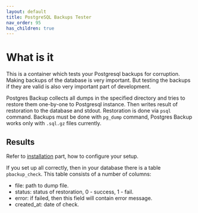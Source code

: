 ```yaml
---
layout: default
title: PostgreSQL Backups Tester
nav_order: 95
has_children: true
---
```


What is it
==========

This is a container which tests your Postgresql backups for corruption.
Making backups of the database is very important.
But testing the backups if they are valid is also very important part of development.

Postgres Backup collects all dumps in the specified directory and tries to restore them one-by-one to Postgresql instance.
Then writes result of restoration to the database and stdout.
Restoration is done via `psql` command.
Backups must be done with `pg_dump` command, Postgres Backup works only with `.sql.gz` files currently.

Results
-------

Refer to [installation](/images/postgres-backup/install) part, how to configure your setup.

If you set up all correctly, then in your database there is a table `pbackup_check`.
This table consists of a number of columns:

- file: path to dump file.
- status: status of restoration, 0 - success, 1 - fail.
- error: if failed, then this field will contain error message.
- created_at: date of check.
